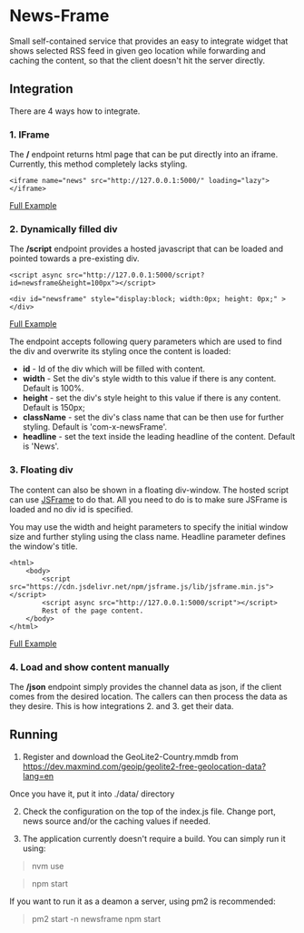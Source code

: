 # News-Frame

Small self-contained service that provides an easy to integrate widget that shows selected RSS feed in given geo location while forwarding and caching the content, so that the client doesn't hit the server directly.

## Integration

There are 4 ways how to integrate.

### 1. IFrame

The **/** endpoint returns html page that can be put directly into an iframe. Currently, this method completely lacks styling.

```
<iframe name="news" src="http://127.0.0.1:5000/" loading="lazy"></iframe>
```

[Full Example](./examples/example_iframe.html)

### 2. Dynamically filled div

The **/script** endpoint provides a hosted javascript that can be loaded and pointed towards a pre-existing div.

```
<script async src="http://127.0.0.1:5000/script?id=newsframe&height=100px"></script>

<div id="newsframe" style="display:block; width:0px; height: 0px;" >
</div>
```

[Full Example](./examples/example_div.html)

The endpoint accepts following query parameters which are used to find the div and overwrite its styling once the content is loaded:

-   **id** - Id of the div which will be filled with content.
-   **width** - Set the div's style width to this value if there is any content. Default is 100%.
-   **height** - set the div's style height to this value if there is any content. Default is 150px;
-   **className** - set the div's class name that can be then use for further styling. Default is 'com-x-newsFrame'.
-   **headline** - set the text inside the leading headline of the content. Default is 'News'.

### 3. Floating div

The content can also be shown in a floating div-window. The hosted script can use [JSFrame](https://github.com/riversun/JSFrame.js) to do that. All you need to do is to make sure JSFrame is loaded and no div id is specified.

You may use the width and height parameters to specify the initial window size and further styling using the class name. Headline parameter defines the window's title.

```
<html>
    <body>
        <script src="https://cdn.jsdelivr.net/npm/jsframe.js/lib/jsframe.min.js"></script>
        <script async src="http://127.0.0.1:5000/script"></script>
        Rest of the page content.
    </body>
</html>
```

[Full Example](./examples/example_floating_div.html)

### 4. Load and show content manually

The **/json** endpoint simply provides the channel data as json, if the client comes from the desired location. The callers can then process the data as they desire. This is how integrations 2. and 3. get their data.

## Running

1. Register and download the GeoLite2-Country.mmdb from https://dev.maxmind.com/geoip/geolite2-free-geolocation-data?lang=en

Once you have it, put it into ./data/ directory

2. Check the configuration on the top of the index.js file. Change port, news source and/or the caching values if needed.

3. The application currently doesn't require a build. You can simply run it using:

> nvm use

> npm start

If you want to run it as a deamon a server, using pm2 is recommended:

> pm2 start -n newsframe npm start

```

```
